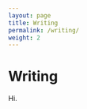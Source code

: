 ```yaml
---
layout: page
title: Writing
permalink: /writing/
weight: 2
---
```


# **Writing**

Hi.

<div class="row">
</div>

<div class="row">
</div>